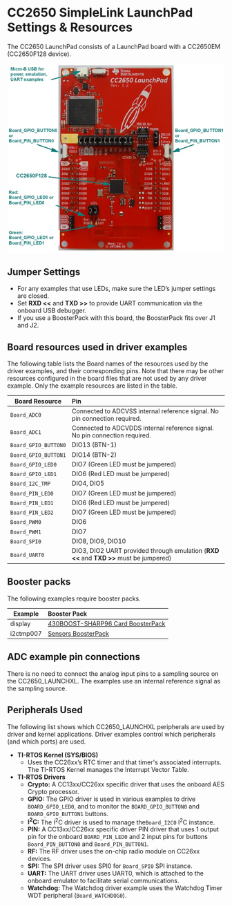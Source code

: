 ﻿# CC2650 SimpleLink LaunchPad Settings & Resources

The CC2650 LaunchPad consists of a LaunchPad board with a CC2650EM
(CC2650F128 device).

![](./images/CC2650_LAUNCHXL.jpg "CC2650 LaunchPad")

## Jumper Settings

* For any examples that use LEDs, make sure the LED’s jumper settings are closed.
* Set __RXD &lt;&lt;__ and __TXD &gt;&gt;__ to provide UART communication via the onboard USB debugger.
* If you use a BoosterPack with this board, the BoosterPack fits over J1 and J2.

## Board resources used in driver examples

The following table lists the Board names of the resources used by
the driver examples, and their corresponding pins.  Note that there may be
other resources configured in the board files that are not used by any
driver example.  Only the example resources are listed in the table.

  |Board Resource|Pin|
  |--------------|:---|
  |`Board_ADC0`|Connected to ADCVSS internal reference signal. No pin connection required.|
  |`Board_ADC1`|Connected to ADCVDDS internal reference signal. No pin connection required.|
  |`Board_GPIO_BUTTON0`|DIO13 (BTN-1)|
  |`Board_GPIO_BUTTON1`|DIO14 (BTN-2)|
  |`Board_GPIO_LED0`|DIO7  (Green LED must be jumpered)|
  |`Board_GPIO_LED1`|DIO6  (Red LED must be jumpered)|
  |`Board_I2C_TMP`|DIO4, DIO5|
  |`Board_PIN_LED0`|DIO7  (Green LED must be jumpered)|
  |`Board_PIN_LED1`|DIO6  (Red LED must be jumpered)|
  |`Board_PIN_LED2`|DIO7  (Green LED must be jumpered)|
  |`Board_PWM0`|DIO6|
  |`Board_PWM1`|DIO7|
  |`Board_SPI0`|DIO8, DIO9, DIO10|
  |`Board_UART0`|DIO3, DIO2 UART provided through emulation (__RXD &lt;&lt;__ and __TXD &gt;&gt;__ must be jumpered)|

## Booster packs

The following examples require booster packs.

  |Example|Booster Pack|
  |-------|:------------|
  |display|[430BOOST-SHARP96 Card BoosterPack](http://www.ti.com/tool/430boost-sharp96)|
  |i2ctmp007|[Sensors BoosterPack](http://www.ti.com/tool/boostxl-sensors#1)|

## ADC example pin connections

There is no need to connect the analog input pins to a sampling source on the
CC2650_LAUNCHXL. The examples use an internal reference signal as the sampling
source.

## Peripherals Used

The following list shows which CC2650_LAUNCHXL peripherals are used by
driver and kernel applications. Driver examples control which peripherals (and which ports) are used.

* __TI-RTOS Kernel (SYS/BIOS)__
    * Uses the CC26xx’s RTC timer and that timer's associated interrupts. The TI-RTOS Kernel manages the Interrupt Vector Table.
* __TI-RTOS Drivers__
    * __Crypto:__ A CC13xx/CC26xx specific driver that uses the onboard AES Crypto processor.
    * __GPIO:__ The GPIO driver is used in various examples to drive `BOARD_GPIO_LED0`, and to monitor the `BOARD_GPIO_BUTTON0` and `BOARD_GPIO_BUTTON1` buttons.
    * __I<sup>2</sup>C:__ The I<sup>2</sup>C driver is used to manage the`Board_I2C0` I<sup>2</sup>C instance.
    * __PIN:__ A CC13xx/CC26xx specific driver PIN driver that uses 1 output pin for the onboard `BOARD_PIN_LED0` and 2 input pins for buttons `Board_PIN_BUTTON0` and `Board_PIN_BUTTON1`.
    * __RF:__ The RF driver uses the on-chip radio module on CC26xx devices.
    * __SPI:__ The SPI driver uses SPI0 for `Board_SPI0` SPI instance.
    * __UART:__ The UART driver uses UART0, which is attached to the onboard emulator to facilitate serial communications.
    * __Watchdog:__ The Watchdog driver example uses the Watchdog Timer WDT peripheral (`Board_WATCHDOG0`).
